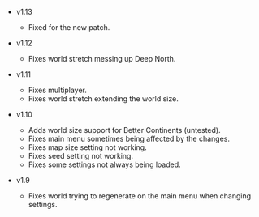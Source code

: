 - v1.13
  - Fixed for the new patch.

- v1.12
  - Fixes world stretch messing up Deep North.

- v1.11
  - Fixes multiplayer.
  - Fixes world stretch extending the world size.

- v1.10
  - Adds world size support for Better Continents (untested).
  - Fixes main menu sometimes being affected by the changes.
  - Fixes map size setting not working.
  - Fixes seed setting not working.
  - Fixes some settings not always being loaded.

- v1.9
  - Fixes world trying to regenerate on the main menu when changing settings.
